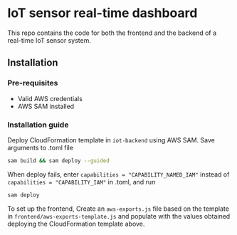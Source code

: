 # IoT sensor real-time dashboard

This repo contains the code for both the frontend and the backend of a real-time IoT sensor system.

## Installation

### Pre-requisites

- Valid AWS credentials
- AWS SAM installed

### Installation guide

Deploy CloudFormation template in `iot-backend` using AWS SAM. Save arguments to .toml file

```bash
sam build && sam deploy --guided
```

When deploy fails, enter `capabilities = "CAPABILITY_NAMED_IAM"` instead of `capabilities = "CAPABILITY_IAM"` in .toml, and run

```bash
sam deploy
```

To set up the frontend, Create an `aws-exports.js` file based on the template in `frontend/aws-exports-template.js` and populate with the values obtained deploying the CloudFormation template above.
